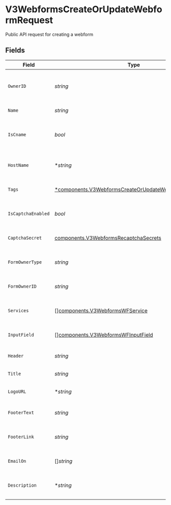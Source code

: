# V3WebformsCreateOrUpdateWebformRequest

Public API request for creating a webform


## Fields

| Field                                                                                                                           | Type                                                                                                                            | Required                                                                                                                        | Description                                                                                                                     |
| ------------------------------------------------------------------------------------------------------------------------------- | ------------------------------------------------------------------------------------------------------------------------------- | ------------------------------------------------------------------------------------------------------------------------------- | ------------------------------------------------------------------------------------------------------------------------------- |
| `OwnerID`                                                                                                                       | *string*                                                                                                                        | :heavy_check_mark:                                                                                                              | Unique identifier of the owner (string or UUID)                                                                                 |
| `Name`                                                                                                                          | *string*                                                                                                                        | :heavy_check_mark:                                                                                                              | Name of the webform                                                                                                             |
| `IsCname`                                                                                                                       | *bool*                                                                                                                          | :heavy_check_mark:                                                                                                              | Indicates if a custom domain (CNAME) is used                                                                                    |
| `HostName`                                                                                                                      | **string*                                                                                                                       | :heavy_minus_sign:                                                                                                              | Custom hostname if CNAME is enabled                                                                                             |
| `Tags`                                                                                                                          | [*components.V3WebformsCreateOrUpdateWebformRequestTags](../../models/components/v3webformscreateorupdatewebformrequesttags.md) | :heavy_minus_sign:                                                                                                              | Key-value tags for the webform                                                                                                  |
| `IsCaptchaEnabled`                                                                                                              | *bool*                                                                                                                          | :heavy_check_mark:                                                                                                              | Whether CAPTCHA is enabled on the form                                                                                          |
| `CaptchaSecret`                                                                                                                 | [components.V3WebformsRecaptchaSecrets](../../models/components/v3webformsrecaptchasecrets.md)                                  | :heavy_check_mark:                                                                                                              | CAPTCHA credentials to be validated                                                                                             |
| `FormOwnerType`                                                                                                                 | *string*                                                                                                                        | :heavy_check_mark:                                                                                                              | Entity type that owns the form (e.g., team, user)                                                                               |
| `FormOwnerID`                                                                                                                   | *string*                                                                                                                        | :heavy_check_mark:                                                                                                              | Identifier for the owner entity                                                                                                 |
| `Services`                                                                                                                      | [][components.V3WebformsWFService](../../models/components/v3webformswfservice.md)                                              | :heavy_check_mark:                                                                                                              | List of services tied to this webform                                                                                           |
| `InputField`                                                                                                                    | [][components.V3WebformsWFInputField](../../models/components/v3webformswfinputfield.md)                                        | :heavy_minus_sign:                                                                                                              | Input fields to be rendered on the form                                                                                         |
| `Header`                                                                                                                        | *string*                                                                                                                        | :heavy_check_mark:                                                                                                              | Header text shown on the form                                                                                                   |
| `Title`                                                                                                                         | *string*                                                                                                                        | :heavy_check_mark:                                                                                                              | Title of the webform                                                                                                            |
| `LogoURL`                                                                                                                       | **string*                                                                                                                       | :heavy_minus_sign:                                                                                                              | URL to the organization's logo                                                                                                  |
| `FooterText`                                                                                                                    | *string*                                                                                                                        | :heavy_check_mark:                                                                                                              | Text displayed in the footer                                                                                                    |
| `FooterLink`                                                                                                                    | *string*                                                                                                                        | :heavy_check_mark:                                                                                                              | Hyperlink in the footer (mailto or https)                                                                                       |
| `EmailOn`                                                                                                                       | []*string*                                                                                                                      | :heavy_minus_sign:                                                                                                              | Emails to notify on submission                                                                                                  |
| `Description`                                                                                                                   | **string*                                                                                                                       | :heavy_minus_sign:                                                                                                              | Optional description for the webform                                                                                            |